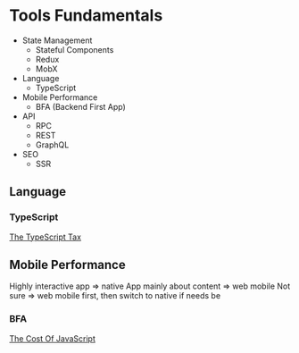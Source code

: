 # Tools Fundamentals

- State Management
  - Stateful Components
  - Redux
  - MobX
- Language
  - TypeScript
- Mobile Performance
  - BFA (Backend First App)
- API
  - RPC
  - REST
  - GraphQL
- SEO
  - SSR

## Language

### TypeScript

[The TypeScript Tax](https://medium.com/javascript-scene/the-typescript-tax-132ff4cb175b)

## Mobile Performance

Highly interactive app => native
App mainly about content => web mobile
Not sure => web mobile first, then switch to native if needs be

### BFA

[The Cost Of JavaScript](https://medium.com/@addyosmani/the-cost-of-javascript-in-2018-7d8950fbb5d4)

